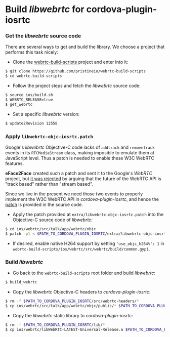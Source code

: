 # Build *libwebrtc* for cordova-plugin-iosrtc


### Get the *libwebrtc* source code

There are several ways to get and build the library. We choose a project that performs this task nicely:

* Clone the [webrtc-build-scripts](https://github.com/pristineio/webrtc-build-scripts) project and enter into it:
```bash
$ git clone https://github.com/pristineio/webrtc-build-scripts
$ cd webrtc-build-scripts
```

* Follow the project steps and fetch the *libwebrtc* source code:
```bash
$ source ios/build.sh
$ WEBRTC_RELEASE=true
$ get_webrtc
```

* Set a specific *libwebrtc* version:
```bash
$ update2Revision 12558
```


### Apply `libwebrtc-objc-iosrtc.patch`

Google's *libwebrtc* Objective-C code lacks of `addtrack` and `removetrack` events in its `RTCMediaStream` class, making imposible to emulate them at JavaScript level. Thus a patch is needed to enable these W3C WebRTC features.

**eFace2Face** created such a patch and sent it to the Google's *WebRTC* project, but [it was rejected](https://webrtc-codereview.appspot.com/50109004/) by arguing that the future of the WebRTC API is "track based" rather than "stream based".

Since we live in the present we need those two events to properly implement the W3C WebRTC API in *cordova-plugin-iosrtc*, and hence the [patch](../extra/libwebrtc-objc-iosrtc.patch) is provided in the source code.

* Apply the patch provided at `extra/libwebrtc-objc-iosrtc.patch` into the Objective-C source code of *libwebrtc*:
```bash
$ cd ios/webrtc/src/talk/app/webrtc/objc
$ patch -p1 < $PATH_TO_CORDOVA_PLUGIN_IOSRTC/extra/libwebrtc-objc-iosrtc.patch
```

* If desired, enable native H264 support by setting `'use_objc_h264%': 1` in `webrtc-build-scripts/ios/webrtc/src/webrtc/build/common.gypi`.


### Build *libwebrtc*

* Go back to the `webrtc-build-scripts` root folder and build *libwebrtc*:
```bash
$ build_webrtc
```

* Copy the *libwebrtc* Objective-C headers to *cordova-plugin-iosrtc*:
```bash
$ rm -f $PATH_TO_CORDOVA_PLUGIN_IOSRTC/src/webrtc-headers/*
$ cp ios/webrtc/src/talk/app/webrtc/objc/public/* $PATH_TO_CORDOVA_PLUGIN_IOSRTC/src/webrtc-headers/
```

* Copy the *libwebrtc* static library to *cordova-plugin-iosrtc*:
```bash
$ rm -f $PATH_TO_CORDOVA_PLUGIN_IOSRTC/lib/*
$ cp ios/webrtc/libWebRTC-LATEST-Universal-Release.a $PATH_TO_CORDOVA_PLUGIN_IOSRTC/lib/
```

